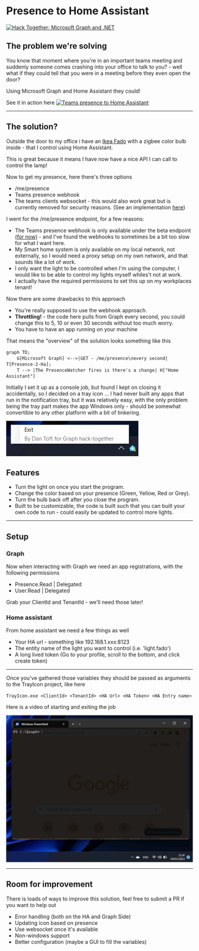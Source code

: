 # Presence to Home Assistant

[![Hack Together: Microsoft Graph and .NET](https://img.shields.io/badge/Microsoft%20-Hack--Together-orange?style=for-the-badge&logo=microsoft)](https://github.com/microsoft/hack-together)

## The problem we're solving
You know that moment where you're in an important teams meeting and suddenly someone comes crashing into your office to talk to you? - well what if they could tell that you were in a meeting before they even open the door?

Using Microsoft Graph and Home Assistant they could!

See it in action here
[![Teams presence to Home Assistant](https://img.youtube.com/vi/v89xS8rHM74/0.jpg)](https://www.youtube.com/watch?v=v89xS8rHM74)

---

## The solution?
Outside the door to my office i have an [Ikea Fado](https://www.ikea.com/dk/da/p/fado-bordlampe-hvid-80096372/) with a zigbee color bulb inside - that I control using Home Assistant.

This is great because it means I have now have a nice API I can call to control the lamp!

Now to get my presence, here there's three options

- /me/presence
- Teams presence webhook
- The teams clients websocket - this would also work great but is currently removed for security reasons. (See an implementation [here](https://github.com/svrooij/teams-monitor))

I went for the /me/presence endpoint, for a few reasons:

- The Teams presence webhook is only available under the beta endpoint [(for now)](https://learn.microsoft.com/en-us/graph/api/resources/webhooks?view=graph-rest-1.0) - and I've found the webhooks to sometimes be a bit too slow for what I want here.
- My Smart home system is only available on my local network, not externally, so I would need a proxy setup on my own network, and that sounds like a lot of work.
- I only want the light to be controlled when I'm using the computer, I would like to be able to control my lights myself whiles't not at work.
- I actually have the required permissions to set this up on my workplaces tenant!

Now there are some drawbacks to this approach

- You're really supposed to use the webhook approach.
- **Throttling!** - the code here pulls from Graph every second, you could change this to 5, 10 or even 30 seconds without too much worry.
- You have to have an app running on your machine

That means the "overview" of the solution looks something like this

``` mermaid
graph TD;
    G[Microsoft Graph] <-->|GET - /me/presence\nevery second| T[Presence-2-Ha];
    T --> |The PresenceWatcher fires is there's a change| H["Home Assistant"]
```

Initially I set it up as a console job, but found I kept on closing it accidentally, so I decided on a tray icon ... I had never built any apps that run in the notification tray, but it was relatively easy, with the only problem being the tray part makes the app Windows only - should be somewhat convertible to any other platform with a bit of tinkering.

![Picture of the tray icon](./readme_assets/TrayIcon.png)

## Features

- Turn the light on once you start the program.
- Change the color based on your presence (Green, Yellow, Red or Grey).
- Turn the bulb back off after you close the program.
- Built to be customizable, the code is built such that you can built your own code to run - could easily be updated to control more lights.

---

## Setup

### Graph
Now when interacting with Graph we need an app registrations, with the following permissions

- Presence.Read | Delegated
- User.Read | Delegated

Grab your ClientId and TenantId - we'll need those later!

### Home assistant
From home assistant we need a few things as well

- Your HA url - something like 192.168.1.xxx:8123
- The entity name of the light you want to control (i.e. 'light.fado')
- A long lived token (Go to your profile, scroll to the bottom, and click create token)

---
Once you've gathered those variables they should be passed as arguments to the TrayIcon project, like here

```
TrayIcon.exe <ClientId> <TenantId> <HA Url> <HA Token> <HA Entry name>
```

Here is a video of starting and exiting the job

![Video demonstrating the job running](./readme_assets/Video%20demo.gif)

---

## Room for improvement

There is loads of ways to improve this solution, feel free to submit a PR if you want to help out

- Error handling (both on the HA and Graph Side)
- Updating icon based on presence
- Use websocket once it's available
- Non-windows support
- Better configuration (maybe a GUI to fill the variables)